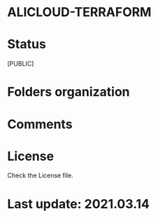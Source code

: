
# ALICLOUD-TERRAFORM

# Status

[PUBLIC]

# Folders organization

# Comments

# License

Check the License file.

# Last update: 2021.03.14
